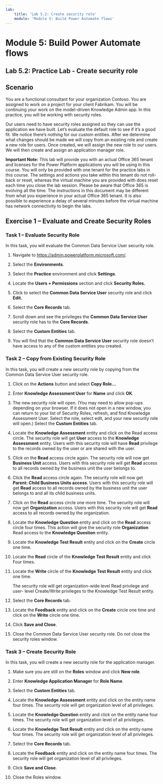 ```yaml
---
lab:
    title: 'Lab 5.2: Create security role'
    module: 'Module 5: Build Power Automate flows'
---
```


Module 5: Build Power Automate flows
==================
## Lab 5.2: Practice Lab - Create security role

Scenario
--------

You are a functional consultant for your organization Contoso. You are assigned
to work on a project for your client Fabrikam. You will be continuing your work
on the model-driven Knowledge Admin app. In this practice, you will be working
with security roles.

Our users need to have security roles assigned so they can use the application
we have built. Let’s evaluate the default role to see if it’s a good fit. We
notice there’s nothing for our custom entities. After we determine what changes
should be made we will copy from an existing role and create a new role for
users. Once created, we will assign the new role to our users. We will then
create and assign an application manager role.

**Important Note:** This lab will provide you with an actual Office 365 tenant
and licenses for the Power Platform applications you will be using in this
course. You will only be provided with one tenant for the practice labs in this
course. The settings and actions you take within this tenant do not roll-back or
reset, whereas the virtual machine you are provided with does reset each time
you close the lab session. Please be aware that Office 365 is evolving all the time. The
instructions in this document may be different from what you experience in your
actual Office 365 tenant. It is also possible to experience a delay of several
minutes before the virtual machine has network connectivity to begin the labs.

Exercise 1 – Evaluate and Create Security Roles
-----------------------------------------------

### Task 1 – Evaluate Security Role

In this task, you will evaluate the Common Data Service User security role.

1.  Navigate to https://admin.powerplatform.microsoft.com/.

2.  Select the **Environments**.

3.  Select the **Practice** environment and click **Settings**.

4.  Locate the **Users + Permissions** section and click **Security Roles.**

5.  Click to select the **Common Data Service User** security role and click **Edit.**

6.  Select the **Core Records** tab.

7.  Scroll down and see the privileges the **Common Data Service User** security
    role has to the **Core Records**.

8.  Select the **Custom Entities** tab.

9.  You will find that the **Common Data Service User** security role doesn’t
    have access to any of the custom entities you created.

### Task 2 – Copy from Existing Security Role

In this task, you will create a new security role by copying from the Common
Data Service User security role.

1.  Click on the **Actions** button and select **Copy Role…**

2.  Enter **Knowledge Assessment User** for **Name** and click **OK**.

3.  The new security role will open. (You may need to allow pop-ups depending on your browser. If it does not open in a new window, you can return to your list of Security Roles, refresh, and find Knowledge Assessment User. Select the role, select edit, and your new security role will open.) Select the **Custom Entities** tab.

4.  Locate the **Knowledge Assessment** entity and click on the Read access
    circle. The security role will get **User** access to the **Knowledge
    Assessment** entity. Users with this security role will have
    **Read** privilege to the records owned by the user or are shared with the
    user.

5.  Click on the **Read** access circle again. The security role will now get
    **Business Unit** access. Users with this security role will
    get **Read** access to all records owned by the business unit the user
    belongs to.

6.  Click the **Read** access circle again. The security role will now get
    **Parent: Child Business Units access**. Users with this security
    role will get **Read** access to all records owned by the business unit the
    user belongs to and all its child business units.

7.  Click on the **Read** access circle one more time. The security role will
    now get **Organization** access. Users with this security role
    will get **Read** access to all records owned by the organization.

8.  Locate the **Knowledge Question** entity and click on the **Read** access
    circle four times. This action will give the security role **Organization** Read access to the **Knowledge Question** entity.

9.  Locate the **Knowledge Test Result** entity and click on the **Create**
    circle one time.

10. Locate the **Read** circle of the **Knowledge Test Result** entity and click
    Four times.

11. Locate the **Write** circle of the **Knowledge Test Result** entity and
    click one time.

    The security role will get organization-wide level Read privilege and user-
    level Create/Write privileges to the Knowledge Test Result entity.

12. Select the **Core Records** tab.

13. Locate the **Feedback** entity and click on the **Create** circle one time
    and click on the **Write** circle one time.

14. Click **Save and Close**.

15. Close the Common Data Service User security role. Do not close the security
    roles window.

### Task 3 – Create Security Role

In this task, you will create a new security role for the application manager.

1.  Make sure you are still on the **Roles** window and click **New role**.

2.  Enter **Knowledge Application Manager** for **Role Name**.

3.  Select the **Custom Entities** tab.

4.  Locate the **Knowledge Assessment** entity and click on the entity name four
    times. The security role will get organization level of all privileges.

5.  Locate the **Knowledge Question** entity and click on the entity name four
    times. The security role will get organization level of all privileges.

6.  Locate the **Knowledge Test Result** entity and click on the entity name
    four times. The security role will get organization level of all privileges.

7.  Select the **Core Records** tab.

8.  Locate the **Feedback** entity and click on the entity name four times. The
    security role will get organization level of all privileges.

9.  Click **Save and Close**.

10. Close the Roles window.
